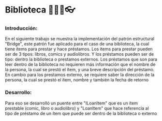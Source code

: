 # Biblioteca 📕📗📘👓

### Introducción:
En el siguiente trabajo se muestra la implementación del patrón estructural "Bridge", este patrón fue aplicado para el caso de una biblioteca, la cual tiene ítems para prestar y hace préstamos. Los ítems para prestar pueden ser de 3 tipos: libros, comics y audiolibros. Y los préstamos pueden ser de tipo: dentro la biblioteca o prestamos externos.
Los préstamos que son para leer dentro de la biblioteca no requieren más información que el nombre de la persona, la cual se prestó el ítem, y una breve descripción del préstamo. En cambio para los prestamos externo, se requiere saber la dirección de la persona, la cual se prestó el ítem, nombre y también la fecha de retorno

### Desarrollo: 
Para eso se desarrolló un puente entre "ILoanItem" que es un ítem prestable (comic, libro o audiolibro) y "LoanItem" que hace referencia al tipo de préstamo de un ítem que puede ser dentro de la biblioteca o externo 

